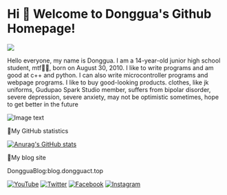 # Hi 🎉 Welcome to Donggua's Github Homepage!

<img src="https://readme-typing-svg.herokuapp.com/?lines=Welcome,%20visitor!;Hello%20Github%20World!&font=Roboto" />

Hello everyone, my name is Donggua. I am a 14-year-old junior high school student, mtf🏳️‍⚧️, born on August 30, 2010. I like to write programs and am good at c++ and python. I can also write microcontroller programs and webpage programs. I like to buy good-looking products. clothes, like jk uniforms, Gudupao Spark Studio member, suffers from bipolar disorder, severe depression, severe anxiety, may not be optimistic sometimes, hope to get better in the future

![Image text]([https://raw.githubusercontent.com/hongmaju/light7Local/master/img/productShow/20170518152848.png](https://pic.imgdb.cn/item/6619318368eb935713c2b612.gif))


🧋My GitHub statistics

  [![Anurag's GitHub stats](https://github-readme-stats.vercel.app/api?username=dongguacute)](https://github.com/anuraghazra/github-readme-stats)

📔My blog site

  DongguaBlog:blog.dongguact.top

[![YouTube](https://img.shields.io/badge/Youtube-red?logo=youtube)](https://www.youtube.com/@dongguacute)
[![Twitter](https://img.shields.io/badge/Twitter-white?logo=twitter)](https://twitter.com/Dongguacute)
[![Facebook](https://img.shields.io/badge/Facebook-blue?logo=facebook)](https://www.facebook.com/Dongguacute)
[![Instagram](https://img.shields.io/badge/instagram-white?logo=instagram)](https://www.instagram.com/dongguacute)
